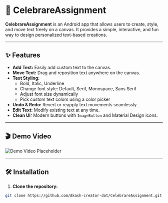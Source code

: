 # 🎨 CelebrareAssignment

**CelebrareAssignment** is an Android app that allows users to create, style, and move text freely on a canvas. It provides a simple, interactive, and fun way to design personalized text-based creations.

---

## ✨ Features

- **Add Text:** Easily add custom text to the canvas.  
- **Move Text:** Drag and reposition text anywhere on the canvas.  
- **Text Styling:**  
  - Bold, Italic, Underline  
  - Change font style: Default, Serif, Monospace, Sans Serif  
  - Adjust font size dynamically  
  - Pick custom text colors using a color picker  
- **Undo & Redo:** Revert or reapply text movements seamlessly.  
- **Edit Text:** Modify existing text at any time.  
- **Clean UI:** Modern buttons with `ImageButton` and Material Design icons.  

---

## 🎬 Demo Video

![Demo Video Placeholder]([path_to_your_video_or_gif_here](https://github.com/Akash-creator-dot/CelebrareAssignment/blob/f20c30f7f9d65f7d34952ea255496f23ce3b1266/Assingment.mp4))  

---

## 🛠 Installation

1. **Clone the repository:**  
```bash
git clone https://github.com/Akash-creator-dot/CelebrareAssignment.git
